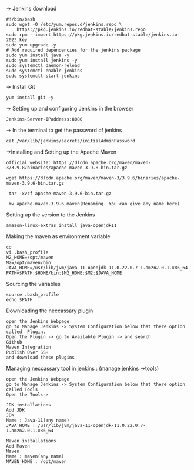 -> Jenkins  download 
```
#!/bin/bash
sudo wget -O /etc/yum.repos.d/jenkins.repo \
    https://pkg.jenkins.io/redhat-stable/jenkins.repo
sudo rpm --import https://pkg.jenkins.io/redhat-stable/jenkins.io-2023.key
sudo yum upgrade -y
# Add required dependencies for the jenkins package
sudo yum install java -y
sudo yum install jenkins -y
sudo systemctl daemon-reload
sudo systemctl enable jenkins
sudo systemctl start jenkins
```
-> Install Git
```
yum install git -y
```
-> Setting up and configuring Jenkins in the browser
```
Jenkins-Server-IPaddress:8080
```
-> In the terminal to get the password of jenkins
```
cat /var/lib/jenkins/secrets/initialAdminPassword
```
->Installing and Setting up the Apache Maven
```
official website: https://dlcdn.apache.org/maven/maven-3/3.9.8/binaries/apache-maven-3.9.8-bin.tar.gz

wget https://dlcdn.apache.org/maven/maven-3/3.9.6/binaries/apache-maven-3.9.6-bin.tar.gz

 tar -xvzf apache-maven-3.9.6-bin.tar.gz

 mv apache-maven-3.9.6 maven(Renaming. You can give any name here)
```
Setting up the version to the Jenkins
```
amazon-linux-extras install java-openjdk11
```
Making the maven as environment variable
```
cd
vi .bash_profile
M2_HOME=/opt/maven
M2=/opt/maven/bin
JAVA_HOME=/usr/lib/jvm/java-11-openjdk-11.0.22.0.7-1.amzn2.0.1.x86_64
PATH=$PATH:$HOME/bin:$M2_HOME:$M2:$JAVA_HOME
 ```
Sourcing the variables
```
source .bash_profile
echo $PATH
```
Downloading the neccassary plugin
```
open the Jenkins Webpage
go to Manage Jenkins -> System Configuration below that there option called  Plugin.
Open the Plugin -> go to Available Plugin -> and search
Github
Maven Integration
Publish Over SSH
and download these plugins
```
Managing neccassary tool in jenkins : (manage jenkins ->tools)
```
open the Jenkins Webpage
go to Manage Jenkins -> System Configuration below that there option called Tools
Open the Tools->

JDK installations
Add JDK
JDK
Name : Java-11(any name)
JAVA_HOME : /usr/lib/jvm/java-11-openjdk-11.0.22.0.7-1.amzn2.0.1.x86_64

Maven installations
Add Maven
Maven
Name : maven(any name)
MAVEN_HOME : /opt/maven
```



